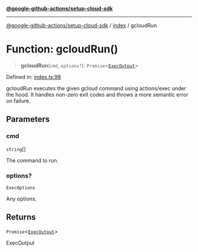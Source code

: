 [**@google-github-actions/setup-cloud-sdk**](../../README.md)

***

[@google-github-actions/setup-cloud-sdk](../../modules.md) / [index](../README.md) / gcloudRun

# Function: gcloudRun()

> **gcloudRun**(`cmd`, `options?`): `Promise`\<[`ExecOutput`](../type-aliases/ExecOutput.md)\>

Defined in: [index.ts:98](https://github.com/google-github-actions/setup-cloud-sdk/blob/main/src/index.ts#L98)

gcloudRun executes the given gcloud command using actions/exec under the
hood. It handles non-zero exit codes and throws a more semantic error on
failure.

## Parameters

### cmd

`string`[]

The command to run.

### options?

`ExecOptions`

Any options.

## Returns

`Promise`\<[`ExecOutput`](../type-aliases/ExecOutput.md)\>

ExecOutput
